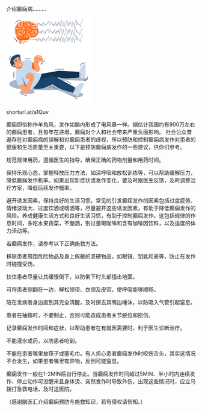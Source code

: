 介绍癫痫病.........


![癫痫病](https://github.com/ywangnccu/ywang/blob/main/images/%E7%99%AB%E7%97%AB%E7%97%85.png)


shorturl.at/a1Quv

癫痫即俗称作羊角风，发作如脑内形成了电风暴一样。据估计我国约有900万左右的癫痫患者，且每年在递增。癫痫对个人和社会带来严重负面影响。
社会公众普遍存在对癫痫病的误解和对癫痫患者的歧视，所以预防和控制癫痫病发作对患者的健康和生活质量至关重要，以下是预防癫痫病发作的一些建议，供你们参考。

规范规律用药，遵循医生的指导，确保正确的药物剂量和用药时间。

保持乐观心态，掌握释放压力方法，如深呼吸和放松训练等，可以帮助缓解压力，降低癫痫发作机率。如果出现新症状或发作变化，要及时跟医生反馈，及时调整治疗方案，降低后续发作概率。

避开诱发因素，保持良好的生活习惯。常见的引发癫痫发作的因素包括过度疲劳、情绪波动大、过度饮酒或嗜酒等，尽量避开这些诱发因素，有助于降低癫痫发作的风险。养成健康生活方式和良好生活习惯，有助于控制癫痫发作。这包括规律的作息时间，多吃水果蔬菜，不酗酒，别过量喝咖啡和含有咖啡因饮料，以及适度的体力活动等。

若癫痫发作，请参考以下正确施救方法。

移除患者周围危险物品及身上佩戴的坚硬物品，如眼镜、钥匙和表等，防止在发作时碰撞受伤。

扶住患者尽量让其缓慢倒下，以防倒下时头部撞击地面。

可将患者侧翻在一边，解松领带、衣领及皮带，使呼吸能够顺畅。

陪在发病者身边直到其完全清醒，及时擦去其嘴边唾沫，以防吸入气管引起窒息。

患者在抽搐时，不要制止，否则可能造成患者关节脱位和损伤。

记录癫痫发作时间和症状，以帮助患者在有就医需要时，利于医生诊断治疗。

不能灌水或药，以防患者呛到。

不能在患者嘴里放筷子或塞毛巾。有人担心患者癫痫发作时咬伤舌头，其实这情况不会发生，如果患者嘴里有异物，反倒可能窒息。

癫痫发作一般在1-2MIN后自行停止。当癫痫发作时间超过5MIN、半小时内连续发作、停止动作可没醒来且身体烫、突然发作时导致外伤，出现这些情况时，应立马拨打急救电话，及时送医院。


（感谢脑医汇介绍癫痫预防与施救知识，若有侵权请告知。）
